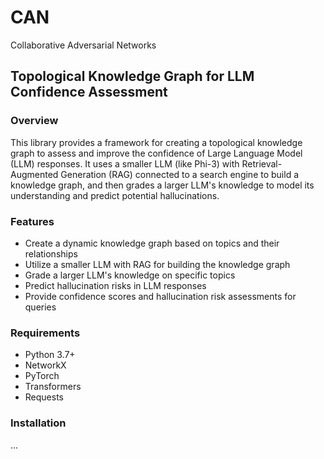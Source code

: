 # CAN
Collaborative Adversarial Networks 


## Topological Knowledge Graph for LLM Confidence Assessment

### Overview

This library provides a framework for creating a topological knowledge graph to assess and improve the confidence of Large Language Model (LLM) responses. It uses a smaller LLM (like Phi-3) with Retrieval-Augmented Generation (RAG) connected to a search engine to build a knowledge graph, and then grades a larger LLM's knowledge to model its understanding and predict potential hallucinations.

### Features

- Create a dynamic knowledge graph based on topics and their relationships
- Utilize a smaller LLM with RAG for building the knowledge graph
- Grade a larger LLM's knowledge on specific topics
- Predict hallucination risks in LLM responses
- Provide confidence scores and hallucination risk assessments for queries

### Requirements

- Python 3.7+
- NetworkX
- PyTorch
- Transformers
- Requests

### Installation

...

